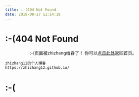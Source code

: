 ```yaml
---
title: :-(404 Not Found
date: 2019-09-27 11:14:19
---
```


# :-(404 Not Found
<center>
:-(页面被zhizhang给吞了！
你可以<a href="https://zhizhang12.github.io">点击此处</a>返回首页。
</center>


    zhizhang12的个人博客
    https://zhizhang12.github.io/




# :-(
